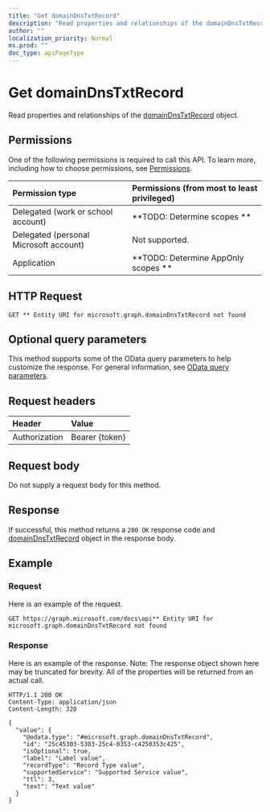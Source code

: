```yaml
---
title: "Get domainDnsTxtRecord"
description: "Read properties and relationships of the domainDnsTxtRecord object."
author: ""
localization_priority: Normal
ms.prod: ""
doc_type: apiPageType
---
```


# Get domainDnsTxtRecord

Read properties and relationships of the [domainDnsTxtRecord](../resources/domaindnstxtrecord.md) object.

## Permissions
One of the following permissions is required to call this API. To learn more, including how to choose permissions, see [Permissions](/concepts/permissions-reference.md).

|Permission type|Permissions (from most to least privileged)|
|:---|:---|
|Delegated (work or school account)|**TODO: Determine scopes **|
|Delegated (personal Microsoft account)|Not supported.|
|Application|**TODO: Determine AppOnly scopes **|

## HTTP Request
<!-- {
  "blockType": "ignored"
}
-->
``` http
GET ** Entity URI for microsoft.graph.domainDnsTxtRecord not found
```

## Optional query parameters
This method supports some of the OData query parameters to help customize the response. For general information, see [OData query parameters](/graph/query-parameters).

## Request headers
|Header|Value|
|:---|:---|
|Authorization|Bearer {token}|

## Request body
Do not supply a request body for this method.

## Response
If successful, this method returns a `200 OK` response code and [domainDnsTxtRecord](../resources/domaindnstxtrecord.md) object in the response body.

## Example

### Request
Here is an example of the request.
<!-- {
  "blockType": "request",
  "name": "get_domaindnstxtrecord"
}
-->
``` http
GET https://graph.microsoft.com/docs\api** Entity URI for microsoft.graph.domainDnsTxtRecord not found
```

### Response
Here is an example of the response. Note: The response object shown here may be truncated for brevity. All of the properties will be returned from an actual call.
<!-- {
  "blockType": "response",
  "truncated": true,
  "@odata.type": "microsoft.graph.domainDnsTxtRecord"
}
-->
``` http
HTTP/1.1 200 OK
Content-Type: application/json
Content-Length: 320

{
  "value": {
    "@odata.type": "#microsoft.graph.domainDnsTxtRecord",
    "id": "25c45303-5303-25c4-0353-c4250353c425",
    "isOptional": true,
    "label": "Label value",
    "recordType": "Record Type value",
    "supportedService": "Supported Service value",
    "ttl": 3,
    "text": "Text value"
  }
}
```

